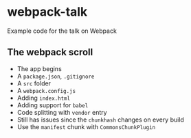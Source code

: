 # webpack-talk
Example code for the talk on Webpack

## The webpack scroll

- The app begins
- A `package.json`, `.gitignore`
- A `src` folder
- A `webpack.config.js`
- Adding `index.html`
- Adding support for `babel`
- Code splitting with `vendor` entry
- Still has issues since the `chunkhash` changes on every build
- Use the `manifest` chunk with `CommonsChunkPlugin`

